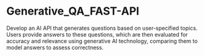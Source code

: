 # Generative_QA_FAST-API
Develop an AI API that generates questions based on user-specified topics. Users provide answers to these questions, which are then evaluated for accuracy and relevance using generative AI technology, comparing them to model answers to assess correctness.

